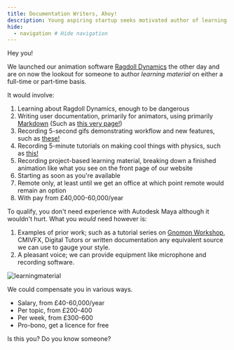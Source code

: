 ```yaml
---
title: Documentation Writers, Ahoy!
description: Young aspiring startup seeks motivated author of learning material
hide:
  - navigation # Hide navigation
---
```


Hey you!

We launched our animation software [Ragdoll Dynamics](https://ragdolldynamics.com) the other day and are on now the lookout for someone to author *learning material* on either a full-time or part-time basis.

It would involve:

1. Learning about Ragdoll Dynamics, enough to be dangerous
1. Writing user documentation, primarily for animators, using primarily [Markdown](https://www.markdownguide.org/) (Such as [this very page!]())
1. Recording 5-second gifs demonstrating workflow and new features, such as [these!](https://learn.ragdolldynamics.com/releases/2021.05.10/)
1. Recording 5-minute tutorials on making cool things with physics, such as [this!](https://www.youtube.com/watch?v=FWro9s4rvRI&list=PLL4XIS5Woc6nVsTdsvs0XLmiKmXVCdwXy&index=1)
1. Recording project-based learning material, breaking down a finished animation like what you see on the front page of our website
1. Starting as soon as you're available
1. Remote only, at least until we get an office at which point remote would remain an option
1. With pay from £40,000-60,000/year

To qualify, you don't need experience with Autodesk Maya although it wouldn't hurt. What you *would* need however is:

1. Examples of prior work; such as a tutorial series on [Gnomon Workshop](https://www.thegnomonworkshop.com/), CMIVFX, Digital Tutors or written documentation any equivalent source we can use to gauge your style.
2. A pleasant voice; we can provide equipment like microphone and recording software.

![learningmaterial](https://user-images.githubusercontent.com/2152766/127653306-f0d08f27-4c70-4f22-b0ba-4308f6e55ec8.gif)

We could compensate you in various ways.

- Salary, from £40-60,000/year
- Per topic, from £200-400
- Per week, from £300-600
- Pro-bono, get a licence for free

Is this you? Do you know someone?